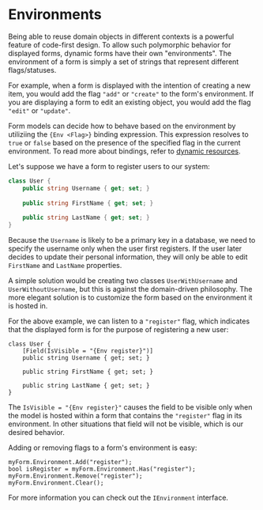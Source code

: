 # Environments

Being able to reuse domain objects in different contexts is a powerful feature of code-first design.
To allow such polymorphic behavior for displayed forms, dynamic forms have their own "environments".
The environment of a form is simply a set of strings that represent different flags/statuses.

For example, when a form is displayed with the intention of creating a new item, you would add the flag `"add"` or `"create"` to the form's environment.
If you are displaying a form to edit an existing object, you would add the flag `"edit"` or `"update"`.

Form models can decide how to behave based on the environment by utiliziing the `{Env <Flag>}` binding expression.
This expression resolves to `true` or `false` based on the presence of the specified flag in the current environment.
To read more about bindings, refer to [dynamic resources](dynamic-resources.md#syntax-specification).

Let's suppose we have a form to register users to our system:

```csharp
class User {
    public string Username { get; set; }
    
    public string FirstName { get; set; }
    
    public string LastName { get; set; }
}
```

Because the `Username` is likely to be a primary key in a database, we need to specify the username only when the user first registers.
If the user later decides to update their personal information, they will only be able to edit `FirstName` and `LastName` properties.

A simple solution would be creating two classes `UserWithUsername` and `UserWithoutUsername`, but this is against the domain-driven philosophy.
The more elegant solution is to customize the form based on the environment it is hosted in.

For the above example, we can listen to a `"register"` flag, which indicates that the displayed form is for the purpose of registering a new user:

```
class User {
    [Field(IsVisible = "{Env register}")]
    public string Username { get; set; }
    
    public string FirstName { get; set; }
    
    public string LastName { get; set; }
}
```

The `IsVisible = "{Env register}"` causes the field to be visible only when the model is hosted within a form that contains the `"register"` flag in its environment.
In other situations that field will not be visible, which is our desired behavior.

Adding or removing flags to a form's environment is easy:

```
myForm.Environment.Add("register");
bool isRegister = myForm.Environment.Has("register");
myForm.Environment.Remove("register");
myForm.Environment.Clear();
```

For more information you can check out the `IEnvironment` interface.
